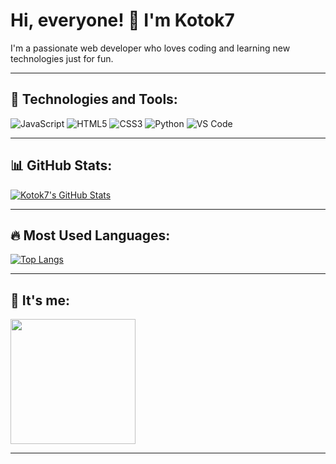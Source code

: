 # Hi, everyone! 👋 I'm Kotok7

I'm a passionate web developer who loves coding and learning new technologies just for fun.

---

## 🚀 Technologies and Tools:
![JavaScript](https://img.shields.io/badge/-JavaScript-F7DF1E?style=flat-square&logo=javascript&logoColor=black)
![HTML5](https://img.shields.io/badge/-HTML5-E34F26?style=flat-square&logo=html5&logoColor=white)
![CSS3](https://img.shields.io/badge/-CSS3-1572B6?style=flat-square&logo=css3)
![Python](https://img.shields.io/badge/-Python-3776AB?style=flat-square&logo=python&logoColor=white)
![VS Code](https://img.shields.io/badge/-VS%20Code-007ACC?style=flat-square&logo=visual-studio-code)

---

## 📊 GitHub Stats:

[![Kotok7's GitHub Stats](https://github-readme-stats.vercel.app/api?username=Kotok7&show_icons=true&theme=radical)](https://github.com/anuraghazra/github-readme-stats)

---

## 🔥 Most Used Languages:

[![Top Langs](https://github-readme-stats.vercel.app/api/top-langs/?username=Kotok7&layout=compact&theme=radical)](https://github.com/anuraghazra/github-readme-stats)

---

## 🎨 It's me:

<img src="" width="200">

---
